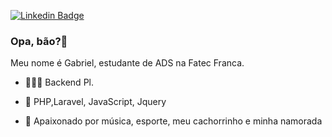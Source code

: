 [![Linkedin Badge](https://camo.githubusercontent.com/bcc835f89077daa2ecf5d7eefd1d1c1a3a3db99f380559a5f67d56b05875b44a/68747470733a2f2f696d672e736869656c64732e696f2f62616467652f2d4c696e6b6564496e2d626c75653f7374796c653d666c61742d737175617265266c6f676f3d4c696e6b6564696e266c6f676f436f6c6f723d7768697465266c696e6b3d68747470733a2f2f7777772e6c696e6b6564696e2e636f6d2f696e2f64617669642d73616e746f732d6134383230343162322f)](https://www.linkedin.com/in/gabriel-goulart-a17b12184/)

### Opa, bão?👋

Meu nome é Gabriel, estudante de ADS na Fatec Franca.

-   👨🏻‍💻 Backend Pl.

-   📰   PHP,Laravel, JavaScript, Jquery
-   💬  Apaixonado por música, esporte, meu cachorrinho e minha namorada
